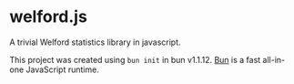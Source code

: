 # welford.js

A trivial Welford statistics library in javascript.

This project was created using `bun init` in bun v1.1.12. [Bun](https://bun.sh) is a fast all-in-one JavaScript runtime.
